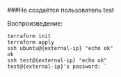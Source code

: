 ###Не создаётся пользователь test

Воспроизведение:

    terraform init
    terraform apply
    ssh ubuntu@{external-ip} "echo ok"
    ok
    ssh test@{external-ip} "echo ok"
    test@{external-ip}'s password: `